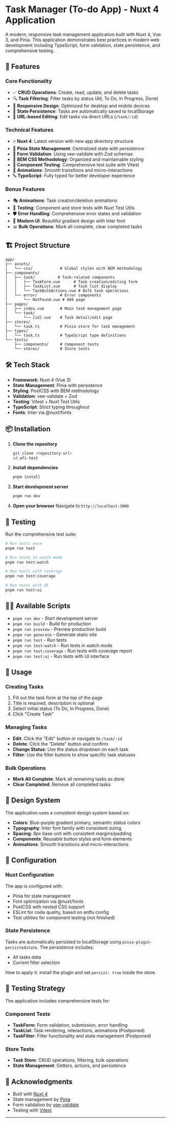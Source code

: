 # Task Manager (To-do App) - Nuxt 4 Application

A modern, responsive task management application built with Nuxt 4, Vue 3, and Pinia. This application demonstrates best practices in modern web development including TypeScript, form validation, state persistence, and comprehensive testing.

## 🚀 Features

### Core Functionality
- ✅ **CRUD Operations**: Create, read, update, and delete tasks
- 🔍 **Task Filtering**: Filter tasks by status (All, To Do, In Progress, Done)
- 📱 **Responsive Design**: Optimized for desktop and mobile devices
- 💾 **State Persistence**: Tasks are automatically saved to localStorage
- 🎯 **URL-based Editing**: Edit tasks via direct URLs (`/task/:id`)

### Technical Features
- ⚡ **Nuxt 4**: Latest version with new app directory structure
- 🏪 **Pinia State Management**: Centralized state with persistence
- 📝 **Form Validation**: Using vee-validate with Zod schemas
- 🎨 **BEM CSS Methodology**: Organized and maintainable styling
- 🧪 **Component Testing**: Comprehensive test suite with Vitest
- 📱 **Animations**: Smooth transitions and micro-interactions
- 🔤 **TypeScript**: Fully typed for better developer experience

### Bonus Features
- 🎭 **Animations**: Task creation/deletion animations
- 🧪 **Testing**: Component and store tests with Nuxt Test Utils
- 🛡️ **Error Handling**: Comprehensive error states and validation
- 🎨 **Modern UI**: Beautiful gradient design with Inter font
- 📊 **Bulk Operations**: Mark all complete, clear completed tasks

## 🏗️ Project Structure

```
app/
├── assets/
│   └── css/            # Global styles with BEM methodology
├── components/
│   ├── task/          # Task-related components
│   │   ├── TaskForm.vue      # Task creation/editing form
│   │   ├── TaskList.vue      # Task list display
│   │   └── TaskBulkActions.vue # Bulk task operations
│   └── error/          # Error components
│       └── NotFound.vue # 404 page
├── pages/
│   ├── index.vue       # Main task management page
│   └── task/
│       └── [id].vue    # Task detail/edit page
├── stores/
│   └── task.ts         # Pinia store for task management
├── types/
│   └── task.ts         # TypeScript type definitions
└── tests/
    ├── components/     # Component tests
    └── stores/         # Store tests
```

## 🛠️ Tech Stack

- **Framework**: Nuxt 4 (Vue 3)
- **State Management**: Pinia with persistence
- **Styling**: PostCSS with BEM methodology
- **Validation**: vee-validate + Zod
- **Testing**: Vitest + Nuxt Test Utils
- **TypeScript**: Strict typing throughout
- **Fonts**: Inter via @nuxt/fonts

## 📦 Installation

1. **Clone the repository**
   ```bash
   git clone <repository-url>
   cd wfi-test
   ```

2. **Install dependencies**
   ```bash
   pnpm install
   ```

3. **Start development server**
   ```bash
   pnpm run dev
   ```

4. **Open your browser**
   Navigate to `http://localhost:3000`

## 🧪 Testing

Run the comprehensive test suite:

```bash
# Run tests once
pnpm run test

# Run tests in watch mode
pnpm run test:watch

# Run tests with coverage
pnpm run test:coverage

# Run tests with UI
pnpm run test:ui
```

## 🏃‍♂️ Available Scripts

- `pnpm run dev` - Start development server
- `pnpm run build` - Build for production
- `pnpm run preview` - Preview production build
- `pnpm run generate` - Generate static site
- `pnpm run test` - Run tests
- `pnpm run test:watch` - Run tests in watch mode
- `pnpm run test:coverage` - Run tests with coverage report
- `pnpm run test:ui` - Run tests with UI interface

## 📱 Usage

### Creating Tasks
1. Fill out the task form at the top of the page
2. Title is required, description is optional
3. Select initial status (To Do, In Progress, Done)
4. Click "Create Task"

### Managing Tasks
- **Edit**: Click the "Edit" button or navigate to `/task/:id`
- **Delete**: Click the "Delete" button and confirm
- **Change Status**: Use the status dropdown on each task
- **Filter**: Use the filter buttons to show specific task statuses

### Bulk Operations
- **Mark All Complete**: Mark all remaining tasks as done
- **Clear Completed**: Remove all completed tasks

## 🎨 Design System

The application uses a consistent design system based on:

- **Colors**: Blue-purple gradient primary, semantic status colors
- **Typography**: Inter font family with consistent sizing
- **Spacing**: 8px base unit with consistent margins/padding
- **Components**: Reusable button styles and form elements
- **Animations**: Smooth transitions and micro-interactions

## 🔧 Configuration

### Nuxt Configuration
The app is configured with:
- Pinia for state management
- Font optimization via @nuxt/fonts
- PostCSS with nested CSS support
- ESLint for code quality, based on antfu config
- Test utilities for component testing (not finished)

### State Persistence
Tasks are automatically persisted to localStorage using `pinia-plugin-persistedstate`. The persistence includes:
- All tasks data
- Current filter selection

How to apply it: install the plugin and set `persist: true` inside the store.

## 🧪 Testing Strategy

The application includes comprehensive tests for:

### Component Tests
- **TaskForm**: Form validation, submission, error handling
- **TaskList**: Task rendering, interactions, animations (Postponed)
- **TaskFilter**: Filter functionality and state management (Postponed)

### Store Tests
- **Task Store**: CRUD operations, filtering, bulk operations
- **State Management**: Getters, actions, and persistence

## 🙏 Acknowledgments

- Built with [Nuxt 4](https://nuxt.com/)
- State management by [Pinia](https://pinia.vuejs.org/)
- Form validation by [vee-validate](https://vee-validate.logaretm.com/)
- Testing with [Vitest](https://vitest.dev/)

---


